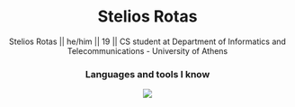 <h1 align="center">Stelios Rotas</h1>
<p align="center"> Stelios Rotas || he/him || 19 || CS student at Department of Informatics and Telecommunications - University of Athens </p>


<h3 align="center">Languages and tools I know</h3>
<p align="center">
  <a href="https://skillicons.dev">
    <img src="https://skillicons.dev/icons?i=c,cpp,py,django,latex,git,github,linux,html,css,react&perline=5" />
  </a>
</p>
